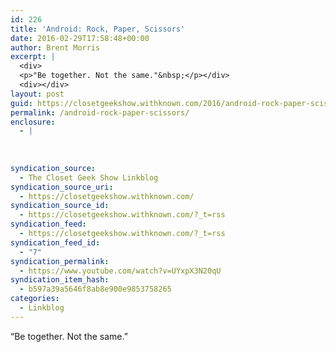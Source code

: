 ```yaml
---
id: 226
title: 'Android: Rock, Paper, Scissors'
date: 2016-02-29T17:58:48+00:00
author: Brent Morris
excerpt: |
  <div>
  <p>"Be together. Not the same."&nbsp;</p></div>
  <div></div>
layout: post
guid: https://closetgeekshow.withknown.com/2016/android-rock-paper-scissors
permalink: /android-rock-paper-scissors/
enclosure:
  - |
    
    
    
syndication_source:
  - The Closet Geek Show Linkblog
syndication_source_uri:
  - https://closetgeekshow.withknown.com/
syndication_source_id:
  - https://closetgeekshow.withknown.com/?_t=rss
syndication_feed:
  - https://closetgeekshow.withknown.com/?_t=rss
syndication_feed_id:
  - "7"
syndication_permalink:
  - https://www.youtube.com/watch?v=UYxpX3N20qU
syndication_item_hash:
  - b597a39a5646f8ab8e900e9853758265
categories:
  - Linkblog
---
```

<div class="known-bookmark">
  <p>
    &#8220;Be together. Not the same.&#8221; 
  </p>
</div>

<div>
</div>